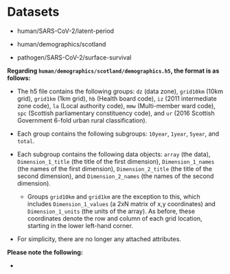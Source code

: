 # Datasets

- human/SARS-CoV-2/latent-period
- human/demographics/scotland

- pathogen/SARS-CoV-2/surface-survival


**Regarding `human/demographics/scotland/demographics.h5`, the format is as follows:**

- The h5 file contains the following groups: `dz` (data zone), `grid10km` (10km grid), `grid1km` (1km grid), `hb` (Health board code), `iz` (2011 intermediate zone code), `la` (Local authority code), `mmw` (Multi-member ward code), `spc` (Scottish parliamentary constituency code), and `ur` (2016 Scottish Government 6-fold urban rural classification).   

- Each group contains the following subgroups: `10year`, `1year`, `5year`, and `total`.

- Each subgroup contains the following data objects: `array` (the data), `Dimension_1_title` (the title of the first dimension),  `Dimension_1_names` (the names of the first dimension), `Dimension_2_title` (the title of the second dimension), and `Dimension_2_names` (the names of the second dimension).

  - Groups `grid10km` and `grid1km` are the exception to this, which includes `Dimension_1_values` (a 2xN matrix of x,y coordinates) and `Dimension_1_units` (the units of the array). As before, these coordinates denote the row and column of each grid location, starting in the lower left-hand corner. 

- For simplicity, there are no longer any attached attributes.


**Please note the following:**

- 
